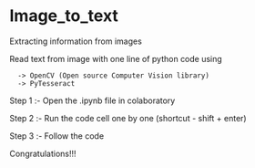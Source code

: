 # Image_to_text
Extracting information from images

Read text from image with one line of python code using

      -> OpenCV (Open source Computer Vision library)
      -> PyTesseract

Step 1 :- Open the .ipynb file in colaboratory

Step 2 :- Run the code cell one by one (shortcut - shift + enter)

Step 3 :- Follow the code

Congratulations!!!
